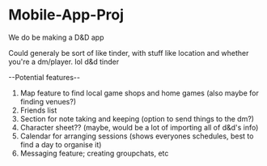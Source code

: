 # Mobile-App-Proj

We do be making a D&D app

Could generaly be sort of like tinder, with stuff like location and whether you're a dm/player. lol d&d tinder

--Potential features--
1) Map feature to find local game shops and home games (also maybe for finding venues?)
2) Friends list
3) Section for note taking and keeping (option to send things to the dm?)
4) Character sheet?? (maybe, would be a lot of importing all of d&d's info)
5) Calendar for arranging sessions (shows everyones schedules, best to find a day to organise it)
6) Messaging feature; creating groupchats, etc
